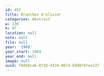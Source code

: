 ```yaml
---
id: 452
title: Branches d'olivier
categories: Abstrait
w: 130
h: 97
location: null
note: null
file: null
year: '1969'
year_start: 1969
year_end: null
image: null
uuid: f8458ca6-872b-4334-967d-b9d074fea137
---
```


